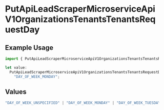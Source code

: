 # PutApiLeadScraperMicroserviceApiV1OrganizationsTenantsTenantsRequestDay

## Example Usage

```typescript
import { PutApiLeadScraperMicroserviceApiV1OrganizationsTenantsTenantsRequestDay } from "oppulence-backend-sdk/models/operations";

let value:
  PutApiLeadScraperMicroserviceApiV1OrganizationsTenantsTenantsRequestDay =
    "DAY_OF_WEEK_MONDAY";
```

## Values

```typescript
"DAY_OF_WEEK_UNSPECIFIED" | "DAY_OF_WEEK_MONDAY" | "DAY_OF_WEEK_TUESDAY" | "DAY_OF_WEEK_WEDNESDAY" | "DAY_OF_WEEK_THURSDAY" | "DAY_OF_WEEK_FRIDAY" | "DAY_OF_WEEK_SATURDAY" | "DAY_OF_WEEK_SUNDAY"
```